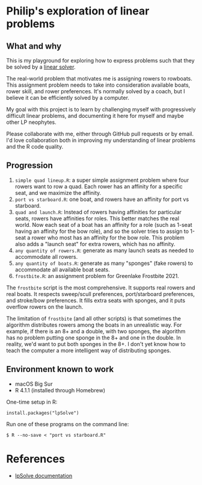 # Philip's exploration of linear problems #

## What and why

This is my playground for exploring how to express problems such that they be solved by a
[linear solver](https://en.wikipedia.org/wiki/Linear_programming).

The real-world problem that motivates me is assigning rowers to rowboats.
This assignment problem needs to take into consideration available boats, rower skill,
and rower preferences.
It's normally solved by a coach, but I believe it can be efficiently solved by a computer.

My goal with this project is to learn by challenging myself with progressively difficult
linear problems, and documenting it here for myself and maybe other LP neophytes.

Please collaborate with me, either through GitHub pull requests or by email.
I'd love collaboration both in improving my understanding of linear problems and
the R code quality.

## Progression

1. `simple quad lineup.R`: a super simple assignment problem where four rowers want to row a quad.
   Each rower has an affinity for a specific seat, and we maximize the affinity.
1. `port vs starboard.R`: one boat, and rowers have an affinity for port vs starboard.
1. `quad and launch.R`: Instead of rowers having affinities for particular seats, rowers have
   affinities for roles.  This better matches the real world. Now each seat of a boat has an
   affinity for a role (such as 1-seat having an affinity for the bow role), and so the solver
   tries to assign to 1-seat a rower who most has an affinity for the bow role.
   This problem also adds a "launch seat" for extra rowers, which has no affinity.
1. `any quantity of rowers.R`: generate as many launch seats as needed to accommodate all rowers.
1. `any quantity of boats.R`: generate as many "sponges" (fake rowers) to accommodate all available
   boat seats.
1. `frostbite.R`: an assignment problem for Greenlake Frostbite 2021.

The `frostbite` script is the most comprehensive. It supports real rowers and real boats.
It respects sweep/scull preferences, port/starboard preferences, and stroke/bow preferences.
It fills extra seats with sponges, and it puts overflow rowers on the launch.

The limitation of `frostbite` (and all other scripts) is that sometimes the algorithm distributes
rowers among the boats in an unrealistic way.
For example, if there is an 8+ and a double, with two sponges, the algorithm has no problem
putting one sponge in the 8+ and one in the double.
In reality, we'd want to put both sponges in the 8+.
I don't yet know how to teach the computer a more intelligent way of distributing sponges.

## Environment known to work

* macOS Big Sur
* R 4.1.1 (installed through Homebrew)

One-time setup in R:

    install.packages("lpSolve")

Run one of these programs on the command line:

    $ R --no-save < "port vs starboard.R"

# References

* [lpSolve documentation](https://cran.r-project.org/web/packages/lpSolve/lpSolve.pdf)
